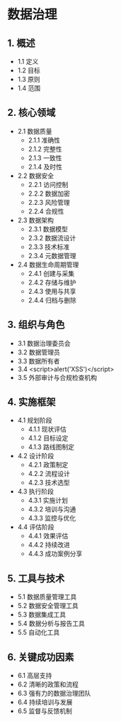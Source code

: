 # 数据治理

## 1. 概述
- 1.1 定义
- 1.2 目标
- 1.3 原则
- 1.4 范围

## 2. 核心领域
- 2.1 数据质量
  - 2.1.1 准确性
  - 2.1.2 完整性
  - 2.1.3 一致性
  - 2.1.4 及时性
- 2.2 数据安全
  - 2.2.1 访问控制
  - 2.2.2 数据加密
  - 2.2.3 风险管理
  - 2.2.4 合规性
- 2.3 数据架构
  - 2.3.1 数据模型
  - 2.3.2 数据流设计
  - 2.3.3 技术标准
  - 2.3.4 元数据管理
- 2.4 数据生命周期管理
  - 2.4.1 创建与采集
  - 2.4.2 存储与维护
  - 2.4.3 使用与共享
  - 2.4.4 归档与删除

## 3. 组织与角色
- 3.1 数据治理委员会
- 3.2 数据管理员
- 3.3 数据所有者
- 3.4 &lt;script&gt;alert(&#x27;XSS&#x27;)&lt;/script&gt;
- 3.5 外部审计与合规检查机构

## 4. 实施框架
- 4.1 规划阶段
  - 4.1.1 现状评估
  - 4.1.2 目标设定
  - 4.1.3 路线图制定
- 4.2 设计阶段
  - 4.2.1 政策制定
  - 4.2.2 流程设计
  - 4.2.3 技术选型
- 4.3 执行阶段
  - 4.3.1 实施计划
  - 4.3.2 培训与沟通
  - 4.3.3 监控与优化
- 4.4 评估阶段
  - 4.4.1 效果评估
  - 4.4.2 持续改进
  - 4.4.3 成功案例分享

## 5. 工具与技术
- 5.1 数据质量管理工具
- 5.2 数据安全管理工具
- 5.3 数据集成工具
- 5.4 数据分析与报告工具
- 5.5 自动化工具

## 6. 关键成功因素
- 6.1 高层支持
- 6.2 清晰的政策和流程
- 6.3 强有力的数据治理团队
- 6.4 持续培训与发展
- 6.5 监督与反馈机制